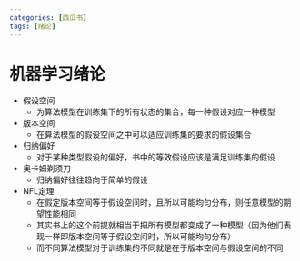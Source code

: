 ```yaml
---
categories: [西瓜书]
tags: [绪论]
---
```

# 机器学习绪论
- 假设空间
	- 为算法模型在训练集下的所有状态的集合，每一种假设对应一种模型
- 版本空间
	- 在算法模型的假设空间之中可以适应训练集的要求的假设集合
- 归纳偏好
	- 对于某种类型假设的偏好，书中的等效假设应该是满足训练集的假设
- 奥卡姆剃须刀
	- 归纳偏好往往趋向于简单的假设
- NFL定理
	- 在假定版本空间等于假设空间时，且所以可能均匀分布，则任意模型的期望性能相同
	- 其实书上的这个前提就相当于把所有模型都变成了一种模型（因为他们表现一样即版本空间等于假设空间时，所以可能均匀分布）
	- 而不同算法模型对于训练集的不同就是在于版本空间与假设空间的不同